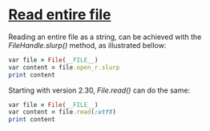 [1]: https://rosettacode.org/wiki/Read_entire_file

# [Read entire file][1]

Reading an entire file as a string, can be achieved with the *FileHandle.slurp()* method, as illustrated bellow:

```ruby
var file = File(__FILE__)
var content = file.open_r.slurp
print content
```

Starting with version 2.30, *File.read()* can do the same:

```ruby
var file = File(__FILE__)
var content = file.read(:utf8)
print content
```
